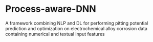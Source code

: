 # Process-aware-DNN
A framework combining NLP and DL for performing pitting potential prediction and optimization on electrochemical alloy corrosion data containing numerical and textual input features
